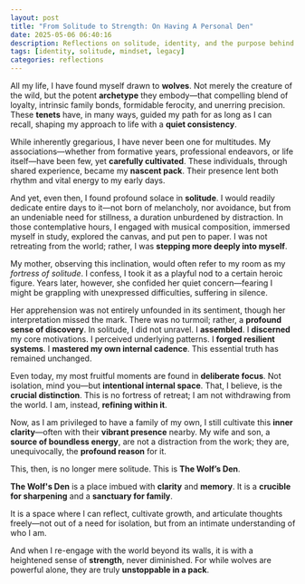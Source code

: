 ```yaml
---
layout: post
title: "From Solitude to Strength: On Having A Personal Den"
date: 2025-05-06 06:40:16
description: Reflections on solitude, identity, and the purpose behind The Wolf's Den.
tags: [identity, solitude, mindset, legacy]
categories: reflections
---
```


All my life, I have found myself drawn to **wolves**. Not merely the creature of the wild, but the potent **archetype** they embody—that compelling blend of loyalty, intrinsic family bonds, formidable ferocity, and unerring precision. These **tenets** have, in many ways, guided my path for as long as I can recall, shaping my approach to life with a **quiet consistency**.

While inherently gregarious, I have never been one for multitudes. My associations—whether from formative years, professional endeavors, or life itself—have been few, yet **carefully cultivated**. These individuals, through shared experience, became my **nascent pack**. Their presence lent both rhythm and vital energy to my early days.

And yet, even then, I found profound solace in **solitude**. I would readily dedicate entire days to it—not born of melancholy, nor avoidance, but from an undeniable need for stillness, a duration unburdened by distraction. In those contemplative hours, I engaged with musical composition, immersed myself in study, explored the canvas, and put pen to paper. I was not retreating from the world; rather, I was **stepping more deeply into myself**.

My mother, observing this inclination, would often refer to my room as my *fortress of solitude*. I confess, I took it as a playful nod to a certain heroic figure. Years later, however, she confided her quiet concern—fearing I might be grappling with unexpressed difficulties, suffering in silence.

Her apprehension was not entirely unfounded in its sentiment, though her interpretation missed the mark. There was no turmoil; rather, a **profound sense of discovery**. In solitude, I did not unravel. I **assembled**. I **discerned** my core motivations. I perceived underlying patterns. I **forged resilient systems**. I **mastered my own internal cadence**. This essential truth has remained unchanged.

Even today, my most fruitful moments are found in **deliberate focus**. Not isolation, mind you—but **intentional internal space**. That, I believe, is the **crucial distinction**. This is no fortress of retreat; I am not withdrawing from the world. I am, instead, **refining within it**.

Now, as I am privileged to have a family of my own, I still cultivate this **inner clarity**—often with their **vibrant presence** nearby. My wife and son, a **source of boundless energy**, are not a distraction from the work; they are, unequivocally, the **profound reason** for it.

This, then, is no longer mere solitude. This is **The Wolf’s Den**.

**The Wolf's Den** is a place imbued with **clarity** and **memory**. It is a **crucible for sharpening** and a **sanctuary for family**.

It is a space where I can reflect, cultivate growth, and articulate thoughts freely—not out of a need for isolation, but from an intimate understanding of who I am.

And when I re-engage with the world beyond its walls, it is with a heightened sense of **strength**, never diminished. For while wolves are powerful alone, they are truly **unstoppable in a pack**.